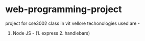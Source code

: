 # web-programming-project
project for cse3002 class in vit vellore
techonologies used are -
1. Node JS -
(1. express 2. handlebars)
